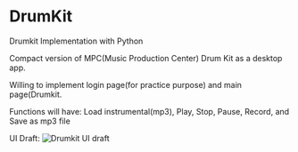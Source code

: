 # DrumKit

Drumkit Implementation with Python

Compact version of MPC(Music Production Center) Drum Kit as a desktop app.

Willing to implement login page(for practice purpose) and main page(Drumkit.

Functions will have:
Load instrumental(mp3), Play, Stop, Pause, Record, and Save as mp3 file

UI Draft:
![Drumkit UI draft](https://user-images.githubusercontent.com/73203982/145117446-1c1cc159-8eec-4171-a004-8e0f5d89f4b2.png)
